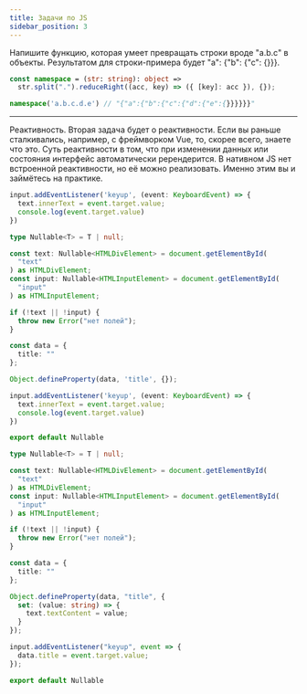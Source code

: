 ```yaml
---
title: Задачи по JS
sidebar_position: 3
---
```


Напишите функцию, которая умеет превращать строки вроде "a.b.c" в объекты. Результатом для строки-примера будет "a": {"b": {"c": {}}}. 

```ts
const namespace = (str: string): object =>
  str.split(".").reduceRight((acc, key) => ({ [key]: acc }), {});

namespace('a.b.c.d.e') // "{"a":{"b":{"c":{"d":{"e":{}}}}}}"
```

***

Реактивность. Вторая задача будет о реактивности. Если вы раньше сталкивались, например, с фреймворком Vue, то, скорее всего, знаете что это. Суть реактивности в том, что при изменении данных или состояния интерфейс автоматически ререндерится. В нативном JS нет встроенной реактивности, но её можно реализовать. Именно этим вы и займётесь на практике.

```ts
input.addEventListener('keyup', (event: KeyboardEvent) => {
  text.innerText = event.target.value;
  console.log(event.target.value)
})
```

```ts
type Nullable<T> = T | null;

const text: Nullable<HTMLDivElement> = document.getElementById(
  "text"
) as HTMLDivElement;
const input: Nullable<HTMLInputElement> = document.getElementById(
  "input"
) as HTMLInputElement;

if (!text || !input) {
  throw new Error("нет полей");
}

const data = {
  title: ""
};

Object.defineProperty(data, 'title', {});

input.addEventListener('keyup', (event: KeyboardEvent) => {
  text.innerText = event.target.value;
  console.log(event.target.value)
})

export default Nullable
```

```ts
type Nullable<T> = T | null;

const text: Nullable<HTMLDivElement> = document.getElementById(
  "text"
) as HTMLDivElement;
const input: Nullable<HTMLInputElement> = document.getElementById(
  "input"
) as HTMLInputElement;

if (!text || !input) {
  throw new Error("нет полей");
}

const data = {
  title: ""
};

Object.defineProperty(data, "title", {
  set: (value: string) => {
    text.textContent = value;
  }
});

input.addEventListener("keyup", event => {
  data.title = event.target.value;
});

export default Nullable
```
